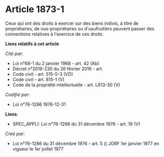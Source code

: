 # Article 1873-1

Ceux qui ont des droits à exercer sur des biens indivis, à titre de propriétaires, de nus-propriétaires ou d'usufruitiers
peuvent passer des conventions relatives à l'exercice de ces droits.

**Liens relatifs à cet article**

_Cité par_:

  - Loi n°68-1 du 2 janvier 1968 - art. 42 (Ab)
  - Décret n°2016-230 du 26 février 2016 - art.
  - Code civil - art. 515-5-3 (VD)
  - Code civil - art. 815-1 (V)
  - Code de la propriété intellectuelle - art. L613-30 (V)

_Codifié par_:

  - Loi n°76-1286 1976-12-31

**Liens**:

  - SPEC_APPLI: Loi n°76-1286 du 31 décembre 1976 - art. 19 (V)

_Créé par_:

  - Loi n°76-1286 du 31 décembre 1976 - art. 5 () JORF 1er janvier 1977 en vigueur le 1er juillet 1977
